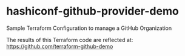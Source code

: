 # hashiconf-github-provider-demo
Sample Terraform Configuration to manage a GitHub Organization

The results of this Terraform code are reflected at: https://github.com/terraform-github-demo